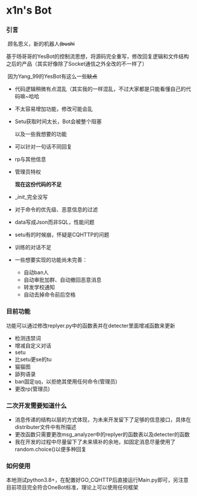 # x1n's Bot

<!-- index menu -->

### 引言

​	顾名思义，新的机器人~~(bushi~~

​	基于旸哥哥的YesBot的控制流思想，将源码完全重写，修改回复逻辑和文件结构之后的产品（其实好像除了Socket通信之外全改的不一样了）

​	因为Yang_99的YesBot有这么一些~~缺点~~

- 代码逻辑稍微有点混乱（其实我的一样混乱，不过大家都是只能看懂自己的代码嘛~哈哈

- 不太容易增加功能，修改可能会乱

- Setu获取时间太长，Bot会被整个阻塞

  以及一些我想要的功能

- 可以针对一句话不同回复

- rp与其他信息

- 管理员特权

  **现在这份代码的不足**

- __init_\_完全没写

- 对于命令的优先级、恶意信息的过滤

- data写成Json而非SQL，性能问题

- setu有的时候崩，怀疑是CQHTTP的问题

- 训练的对话不足

- 一些想要实现的功能尚未完善：

  - 自动ban人
  - 自动审批加群、自动撤回恶意消息
  - 转发学校通知
  - 自动去掉命令前后空格



### 目前功能

功能可以通过修改replyer.py中的函数表并在detecter里面增减函数来更新

- 检测违禁词
- 增减自定义对话
- setu
- 比setu更se的tu
- 猫猫图
- 舔狗语录
- ban固定qq，以拒绝其使用任何命令(管理员)
- 更改rp(管理员)

### 二次开发需要知道什么

- 消息传递的结构以层的方式体现，为未来开发留下了足够的信息接口，具体在distributer文件中有所描述
- 更改函数只需要更改msg_analyzer中的replyer的函数表以及detecter的函数
- 我在开发的过程中尽量留下了未来填补的余地，如固定消息尽量使用了random.choice()以便多种回复

### 如何使用

​	本地测试python3.8+，在配置好GO_CQHTTP后直接运行Main.py即可，另注意目前项目完全符合OneBot标准，理论上可以使用任何框架

